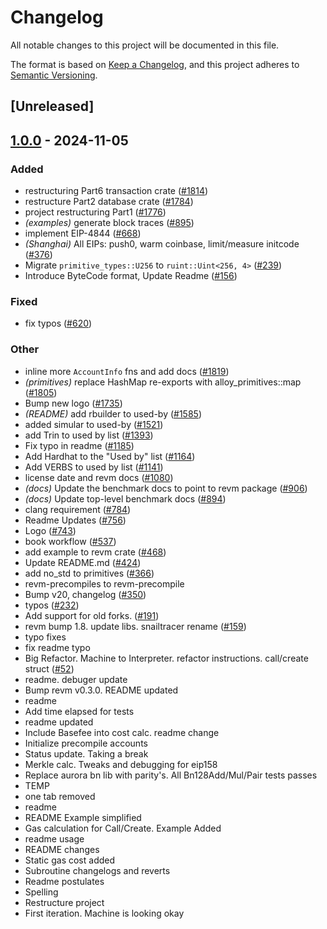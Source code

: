 # Changelog

All notable changes to this project will be documented in this file.

The format is based on [Keep a Changelog](https://keepachangelog.com/en/1.0.0/),
and this project adheres to [Semantic Versioning](https://semver.org/spec/v2.0.0.html).

## [Unreleased]

## [1.0.0](https://github.com/migramirez2/Revm/releases/tag/revm-state-v1.0.0) - 2024-11-05

### Added

- restructuring Part6 transaction crate ([#1814](https://github.com/migramirez2/Revm/pull/1814))
- restructure Part2 database crate ([#1784](https://github.com/migramirez2/Revm/pull/1784))
- project restructuring Part1 ([#1776](https://github.com/migramirez2/Revm/pull/1776))
- *(examples)* generate block traces ([#895](https://github.com/migramirez2/Revm/pull/895))
- implement EIP-4844 ([#668](https://github.com/migramirez2/Revm/pull/668))
- *(Shanghai)* All EIPs: push0, warm coinbase, limit/measure initcode ([#376](https://github.com/migramirez2/Revm/pull/376))
- Migrate `primitive_types::U256` to `ruint::Uint<256, 4>` ([#239](https://github.com/migramirez2/Revm/pull/239))
- Introduce ByteCode format, Update Readme ([#156](https://github.com/migramirez2/Revm/pull/156))

### Fixed

- fix typos ([#620](https://github.com/migramirez2/Revm/pull/620))

### Other

- inline more `AccountInfo` fns and add docs ([#1819](https://github.com/migramirez2/Revm/pull/1819))
- *(primitives)* replace HashMap re-exports with alloy_primitives::map ([#1805](https://github.com/migramirez2/Revm/pull/1805))
- Bump new logo ([#1735](https://github.com/migramirez2/Revm/pull/1735))
- *(README)* add rbuilder to used-by ([#1585](https://github.com/migramirez2/Revm/pull/1585))
- added simular to used-by ([#1521](https://github.com/migramirez2/Revm/pull/1521))
- add Trin to used by list ([#1393](https://github.com/migramirez2/Revm/pull/1393))
- Fix typo in readme ([#1185](https://github.com/migramirez2/Revm/pull/1185))
- Add Hardhat to the "Used by" list ([#1164](https://github.com/migramirez2/Revm/pull/1164))
- Add VERBS to used by list ([#1141](https://github.com/migramirez2/Revm/pull/1141))
- license date and revm docs ([#1080](https://github.com/migramirez2/Revm/pull/1080))
- *(docs)* Update the benchmark docs to point to revm package ([#906](https://github.com/migramirez2/Revm/pull/906))
- *(docs)* Update top-level benchmark docs ([#894](https://github.com/migramirez2/Revm/pull/894))
- clang requirement ([#784](https://github.com/migramirez2/Revm/pull/784))
- Readme Updates ([#756](https://github.com/migramirez2/Revm/pull/756))
- Logo ([#743](https://github.com/migramirez2/Revm/pull/743))
- book workflow ([#537](https://github.com/migramirez2/Revm/pull/537))
- add example to revm crate ([#468](https://github.com/migramirez2/Revm/pull/468))
- Update README.md ([#424](https://github.com/migramirez2/Revm/pull/424))
- add no_std to primitives ([#366](https://github.com/migramirez2/Revm/pull/366))
- revm-precompiles to revm-precompile
- Bump v20, changelog ([#350](https://github.com/migramirez2/Revm/pull/350))
- typos ([#232](https://github.com/migramirez2/Revm/pull/232))
- Add support for old forks. ([#191](https://github.com/migramirez2/Revm/pull/191))
- revm bump 1.8. update libs. snailtracer rename ([#159](https://github.com/migramirez2/Revm/pull/159))
- typo fixes
- fix readme typo
- Big Refactor. Machine to Interpreter. refactor instructions. call/create struct ([#52](https://github.com/migramirez2/Revm/pull/52))
- readme. debuger update
- Bump revm v0.3.0. README updated
- readme
- Add time elapsed for tests
- readme updated
- Include Basefee into cost calc. readme change
- Initialize precompile accounts
- Status update. Taking a break
- Merkle calc. Tweaks and debugging for eip158
- Replace aurora bn lib with parity's. All Bn128Add/Mul/Pair tests passes
- TEMP
- one tab removed
- readme
- README Example simplified
- Gas calculation for Call/Create. Example Added
- readme usage
- README changes
- Static gas cost added
- Subroutine changelogs and reverts
- Readme postulates
- Spelling
- Restructure project
- First iteration. Machine is looking okay
